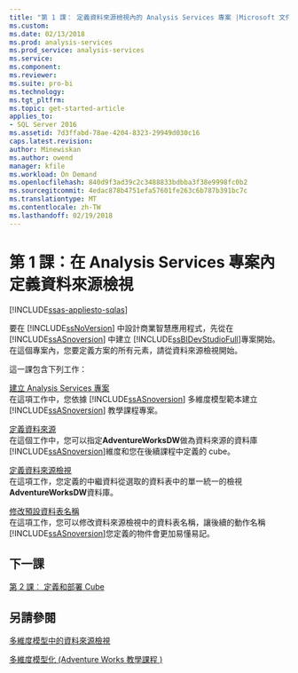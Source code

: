 ```yaml
---
title: "第 1 課： 定義資料來源檢視內的 Analysis Services 專案 |Microsoft 文件"
ms.custom: 
ms.date: 02/13/2018
ms.prod: analysis-services
ms.prod_service: analysis-services
ms.service: 
ms.component: 
ms.reviewer: 
ms.suite: pro-bi
ms.technology: 
ms.tgt_pltfrm: 
ms.topic: get-started-article
applies_to:
- SQL Server 2016
ms.assetid: 7d3ffabd-78ae-4204-8323-29949d030c16
caps.latest.revision: 
author: Minewiskan
ms.author: owend
manager: kfile
ms.workload: On Demand
ms.openlocfilehash: 840d9f3ad39c2c3488833bdbba3f38e9998fc0b2
ms.sourcegitcommit: 4edac878b4751efa57601fe263c6b787b391bc7c
ms.translationtype: MT
ms.contentlocale: zh-TW
ms.lasthandoff: 02/19/2018
---
```

# <a name="lesson-1-defining-a-data-source-view-within-an-analysis-services-project"></a>第 1 課：在 Analysis Services 專案內定義資料來源檢視
[!INCLUDE[ssas-appliesto-sqlas](../includes/ssas-appliesto-sqlas.md)]

要在 [!INCLUDE[ssNoVersion](../includes/ssnoversion-md.md)] 中設計商業智慧應用程式，先從在 [!INCLUDE[ssASnoversion](../includes/ssasnoversion-md.md)] 中建立 [!INCLUDE[ssBIDevStudioFull](../includes/ssbidevstudiofull-md.md)]專案開始。 在這個專案內，您要定義方案的所有元素，請從資料來源檢視開始。  
  
這一課包含下列工作：  
  
[建立 Analysis Services 專案](../analysis-services/lesson-1-1-creating-an-analysis-services-project.md)  
在這項工作中，您依據 [!INCLUDE[ssASnoversion](../includes/ssasnoversion-md.md)] 多維度模型範本建立 [!INCLUDE[ssASnoversion](../includes/ssasnoversion-md.md)] 教學課程專案。  
  
[定義資料來源](../analysis-services/lesson-1-2-defining-a-data-source.md)  
在這個工作中，您可以指定**AdventureWorksDW**做為資料來源的資料庫[!INCLUDE[ssASnoversion](../includes/ssasnoversion-md.md)]維度和您在後續課程中定義的 cube。  
  
[定義資料來源檢視](../analysis-services/lesson-1-3-defining-a-data-source-view.md)  
在這項工作，您定義的中繼資料從選取的資料表中的單一統一的檢視**AdventureWorksDW**資料庫。  
  
[修改預設資料表名稱](../analysis-services/lesson-1-4-modifying-default-table-names.md)  
在這項工作，您可以修改資料來源檢視中的資料表名稱，讓後續的動作名稱[!INCLUDE[ssASnoversion](../includes/ssasnoversion-md.md)]您定義的物件會更加易懂易記。  
  
  
## <a name="next-lesson"></a>下一課  
[第 2 課︰ 定義和部署 Cube](../analysis-services/lesson-2-defining-and-deploying-a-cube.md)  
  
## <a name="see-also"></a>另請參閱  
[多維度模型中的資料來源檢視](../analysis-services/multidimensional-models/data-source-views-in-multidimensional-models.md)   

[多維度模型化 &#40;Adventure Works 教學課程 &#41;](../analysis-services/multidimensional-modeling-adventure-works-tutorial.md)   
  
